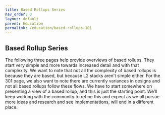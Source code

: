 ```yaml
---
title: Based Rollups Series
nav_order: 3
layout: default
parent: Education
permalink: /education/based-rollups-101
---
```


## Based Rollup Series
The following three pages help provide overviews of based rollups. They start very simple and more towards increased detail and with that complexity. We want to note that not all the complexity of based rollups is because they are based, but because L2 stacks aren't simple either. For the 301 page, we also want to note there are currently variances in designs and not all based rollups follow these flows. We have to start somewhere on presenting a view of a based rollup, and this is just the starting point. We’ll keep working with the community to refine this and expect as we all pursue more ideas and research and see implementations, will end in a different place. 
